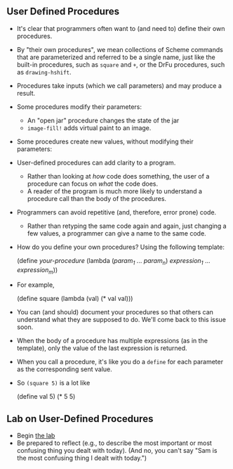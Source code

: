User Defined Procedures
-----------------------

* It's clear that programmers often want to (and need to) define
  their own procedures.
* By "their own procedures", we mean collections of Scheme
  commands that are parameterized and referred to be a single name,
  just like the built-in procedures, such as `square`
  and `+`, or the DrFu procedures, such as
  `drawing-hshift`.
* Procedures take inputs (which we call parameters) and may produce
  a result.
* Some procedures modify their parameters:
    * An "open jar" procedure changes the state of the jar
    * <code>image-fill!</code> adds virtual paint to an image.
* Some procedures create new values, without modifying their parameters:
* User-defined procedures can add clarity to a program.
    * Rather than looking at *how* code does something, the user of
    a procedure can focus on *what* the code does.
    * A reader of the program is much more likely to understand a procedure
    call than the body of the procedures.
* Programmers can avoid repetitive (and, therefore, error prone) code.
    * Rather than retyping the same code again and again, just changing
    a few values, a programmer can give a name to the same code.
* How do you define your own procedures?  Using the following template:

    (define *your-procedure*
      (lambda (*param<sub>1</sub>* ... *param<sub>n</sub>*)
        *expression<sub>1</sub>*
        ...
        *expression<sub>m</sub>*))

* For example,

    (define square
      (lambda (val)
        (* val val)))

* You can (and should) document your procedures so that others can
  understand what they are supposed to do.  We'll come back to this
  issue soon.
* When the body of a procedure has multiple expressions (as in the
  template), only the value of the last expression is returned.
* When you call a procedure, it's like you do a `define` for each
  parameter as the corresponding sent value.
* So `(square 5)` is a lot like

     (define val 5)
     (* 5 5)

Lab on User-Defined Procedures
------------------------------

* Begin [the lab](../Labs/procedures.html)
* Be prepared to reflect (e.g., to describe the most important or most 
  confusing thing you dealt with today).  (And no, you can't say 
  "Sam is the most confusing thing I dealt with today.")

